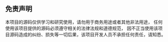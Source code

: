 ## 免责声明

本项目的源码仅供学习和研究使用，请勿用于商务用途或者其他非法用途，
任何使用该项目提供的源码必须遵守相关的法律法规和道德规范，
因不正当使用该项目源码造成的纠纷、损失等一切后果，该项目开发人员不承担任何责任，请知悉。
